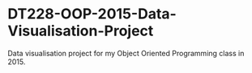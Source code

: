 # DT228-OOP-2015-Data-Visualisation-Project
Data visualisation project for my Object Oriented Programming class in 2015.

